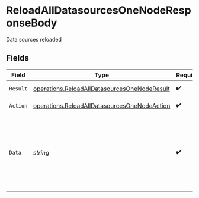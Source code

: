 # ReloadAllDatasourcesOneNodeResponseBody

Data sources reloaded


## Fields

| Field                                                                                                         | Type                                                                                                          | Required                                                                                                      | Description                                                                                                   | Example                                                                                                       |
| ------------------------------------------------------------------------------------------------------------- | ------------------------------------------------------------------------------------------------------------- | ------------------------------------------------------------------------------------------------------------- | ------------------------------------------------------------------------------------------------------------- | ------------------------------------------------------------------------------------------------------------- |
| `Result`                                                                                                      | [operations.ReloadAllDatasourcesOneNodeResult](../../models/operations/reloadalldatasourcesonenoderesult.md)  | :heavy_check_mark:                                                                                            | Result of the request                                                                                         |                                                                                                               |
| `Action`                                                                                                      | [operations.ReloadAllDatasourcesOneNodeAction](../../models/operations/reloadalldatasourcesonenodeaction.md)  | :heavy_check_mark:                                                                                            | The id of the action                                                                                          |                                                                                                               |
| `Data`                                                                                                        | *string*                                                                                                      | :heavy_check_mark:                                                                                            | N/A                                                                                                           | Data for node '4e3336f9-ace8-44d6-8d07-496ff1631b01', for all configured data sources, is going to be updated |